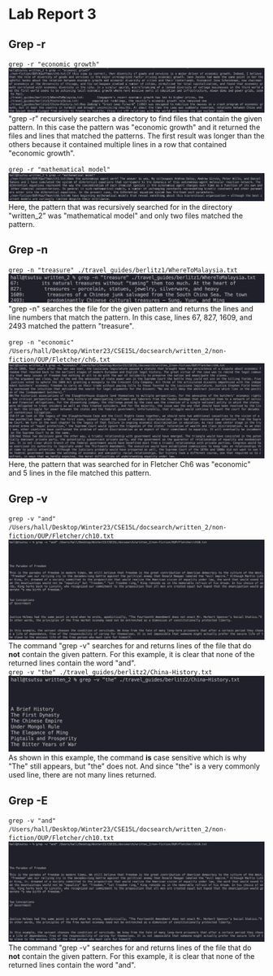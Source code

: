 # Lab Report 3

## Grep -r
`` grep -r "economic growth" ``
<br/>
<img src="/LabReport3/rEconomic.png">
"grep -r" recursively searches a directory to find files that contain the given pattern. In this case the pattern was "economic growth" and it returned the files and lines that matched the patterns. The first result was longer than the others because it contained multiple lines in a row that contained "economic growth". 
<br/>

`` grep -r "mathematical model" ``
<br/>
<img src="/LabReport3/rMath.png">
Here, the pattern that was recursively searched for in the directory "written_2" was "mathematical model" and only two files matched the pattern. 
<br/>

## Grep -n

`` grep -n "treasure" ./travel_guides/berlitz1/WhereToMalaysia.txt ``
<br/>
<img src="/LabReport3/nTreasure.png">
"grep -n" searches the file for the given pattern and returns the lines and line numbers that match the pattern.  In this case, lines 67, 827, 1609, and 2493 matched the pattern "treasure".
<br/>

`` grep -n "economic" /Users/hall/Desktop/Winter23/CSE15L/docsearch/written_2/non-fiction/OUP/Fletcher/ch6.txt ``
<br/>
<img src="/LabReport3/nEconomic.png">
Here, the pattern that was searched for in Fletcher Ch6 was "economic" and 5 lines in the file matched this pattern. 
<br/>

## Grep -v

`` grep -v "and" /Users/hall/Desktop/Winter23/CSE15L/docsearch/written_2/non-fiction/OUP/Fletcher/ch10.txt ``
<br/>
<img src="/LabReport3/vAnd.png">
The command "grep -v" searches for and returns lines of the file that do **not** contain the given pattern. For this example, it is clear that none of the returned lines contain the word "and".
<br/>
`` grep -v "the" ./travel_guides/berlitz2/China-History.txt ``
<br/>
<img src="/LabReport3/vThe.png">
As shown in this example, the command **is** case sensitive which is why "The" still appears, but "the" does not. And since "the" is a very commonly used line, there are not many lines returned.
<br/>

## Grep -E

`` grep -v "and" /Users/hall/Desktop/Winter23/CSE15L/docsearch/written_2/non-fiction/OUP/Fletcher/ch10.txt ``
<br/>
<img src="/LabReport3/vAnd.png">
The command "grep -v" searches for and returns lines of the file that do **not** contain the given pattern. For this example, it is clear that none of the returned lines contain the word "and".
<br/>
